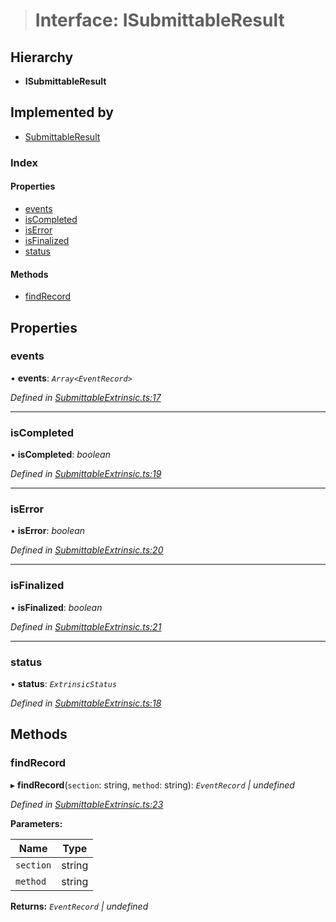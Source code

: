 > # Interface: ISubmittableResult

## Hierarchy

* **ISubmittableResult**

## Implemented by

* [SubmittableResult](../classes/_submittableextrinsic_.submittableresult.md)

### Index

#### Properties

* [events](_submittableextrinsic_.isubmittableresult.md#events)
* [isCompleted](_submittableextrinsic_.isubmittableresult.md#iscompleted)
* [isError](_submittableextrinsic_.isubmittableresult.md#iserror)
* [isFinalized](_submittableextrinsic_.isubmittableresult.md#isfinalized)
* [status](_submittableextrinsic_.isubmittableresult.md#status)

#### Methods

* [findRecord](_submittableextrinsic_.isubmittableresult.md#findrecord)

## Properties

###  events

• **events**: *`Array<EventRecord>`*

*Defined in [SubmittableExtrinsic.ts:17](https://github.com/polkadot-js/api/blob/a3ce867/packages/api/src/SubmittableExtrinsic.ts#L17)*

___

###  isCompleted

• **isCompleted**: *boolean*

*Defined in [SubmittableExtrinsic.ts:19](https://github.com/polkadot-js/api/blob/a3ce867/packages/api/src/SubmittableExtrinsic.ts#L19)*

___

###  isError

• **isError**: *boolean*

*Defined in [SubmittableExtrinsic.ts:20](https://github.com/polkadot-js/api/blob/a3ce867/packages/api/src/SubmittableExtrinsic.ts#L20)*

___

###  isFinalized

• **isFinalized**: *boolean*

*Defined in [SubmittableExtrinsic.ts:21](https://github.com/polkadot-js/api/blob/a3ce867/packages/api/src/SubmittableExtrinsic.ts#L21)*

___

###  status

• **status**: *`ExtrinsicStatus`*

*Defined in [SubmittableExtrinsic.ts:18](https://github.com/polkadot-js/api/blob/a3ce867/packages/api/src/SubmittableExtrinsic.ts#L18)*

## Methods

###  findRecord

▸ **findRecord**(`section`: string, `method`: string): *`EventRecord` | undefined*

*Defined in [SubmittableExtrinsic.ts:23](https://github.com/polkadot-js/api/blob/a3ce867/packages/api/src/SubmittableExtrinsic.ts#L23)*

**Parameters:**

Name | Type |
------ | ------ |
`section` | string |
`method` | string |

**Returns:** *`EventRecord` | undefined*
